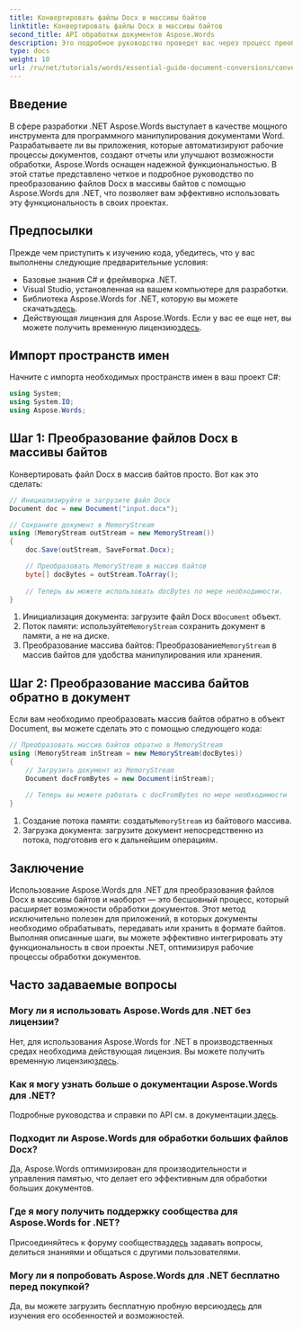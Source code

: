 ```yaml
---
title: Конвертировать файлы Docx в массивы байтов
linktitle: Конвертировать файлы Docx в массивы байтов
second_title: API обработки документов Aspose.Words
description: Это подробное руководство проведет вас через процесс преобразования файлов Docx в байтовые массивы и обратно в объекты документа с помощью Aspose.Words для .NET.
type: docs
weight: 10
url: /ru/net/tutorials/words/essential-guide-document-conversions/convert-docx-to-byte-arrays/
---
```

## Введение

В сфере разработки .NET Aspose.Words выступает в качестве мощного инструмента для программного манипулирования документами Word. Разрабатываете ли вы приложения, которые автоматизируют рабочие процессы документов, создают отчеты или улучшают возможности обработки, Aspose.Words оснащен надежной функциональностью. В этой статье представлено четкое и подробное руководство по преобразованию файлов Docx в массивы байтов с помощью Aspose.Words для .NET, что позволяет вам эффективно использовать эту функциональность в своих проектах.

## Предпосылки

Прежде чем приступить к изучению кода, убедитесь, что у вас выполнены следующие предварительные условия:

- Базовые знания C# и фреймворка .NET.
- Visual Studio, установленная на вашем компьютере для разработки.
-  Библиотека Aspose.Words for .NET, которую вы можете скачать[здесь](https://releases.aspose.com/words/net/).
-  Действующая лицензия для Aspose.Words. Если у вас ее еще нет, вы можете получить временную лицензию[здесь](https://purchase.conholdate.com/temporary-license/).

## Импорт пространств имен

Начните с импорта необходимых пространств имен в ваш проект C#:

```csharp
using System;
using System.IO;
using Aspose.Words;
```

## Шаг 1: Преобразование файлов Docx в массивы байтов

Конвертировать файл Docx в массив байтов просто. Вот как это сделать:

```csharp
// Инициализируйте и загрузите файл Docx
Document doc = new Document("input.docx");

// Сохраните документ в MemoryStream
using (MemoryStream outStream = new MemoryStream())
{
    doc.Save(outStream, SaveFormat.Docx);

    // Преобразовать MemoryStream в массив байтов
    byte[] docBytes = outStream.ToArray();
    
    // Теперь вы можете использовать docBytes по мере необходимости.
}
```
1.  Инициализация документа: загрузите файл Docx в`Document` объект.
2.  Поток памяти: используйте`MemoryStream` сохранить документ в памяти, а не на диске.
3.  Преобразование массива байтов: Преобразование`MemoryStream` в массив байтов для удобства манипулирования или хранения.

## Шаг 2: Преобразование массива байтов обратно в документ

Если вам необходимо преобразовать массив байтов обратно в объект Document, вы можете сделать это с помощью следующего кода:

```csharp
// Преобразовать массив байтов обратно в MemoryStream
using (MemoryStream inStream = new MemoryStream(docBytes))
{
    // Загрузить документ из MemoryStream
    Document docFromBytes = new Document(inStream);
    
    // Теперь вы можете работать с docFromBytes по мере необходимости
}
```
1.  Создание потока памяти: создать`MemoryStream` из байтового массива.
2. Загрузка документа: загрузите документ непосредственно из потока, подготовив его к дальнейшим операциям.

## Заключение

Использование Aspose.Words для .NET для преобразования файлов Docx в массивы байтов и наоборот — это бесшовный процесс, который расширяет возможности обработки документов. Этот метод исключительно полезен для приложений, в которых документы необходимо обрабатывать, передавать или хранить в формате байтов. Выполняя описанные шаги, вы можете эффективно интегрировать эту функциональность в свои проекты .NET, оптимизируя рабочие процессы обработки документов.

## Часто задаваемые вопросы

### Могу ли я использовать Aspose.Words для .NET без лицензии?
 Нет, для использования Aspose.Words for .NET в производственных средах необходима действующая лицензия. Вы можете получить временную лицензию[здесь](https://purchase.conholdate.com/temporary-license/).

### Как я могу узнать больше о документации Aspose.Words для .NET?
 Подробные руководства и справки по API см. в документации.[здесь](https://reference.aspose.com/words/net/).

### Подходит ли Aspose.Words для обработки больших файлов Docx?
Да, Aspose.Words оптимизирован для производительности и управления памятью, что делает его эффективным для обработки больших документов.

### Где я могу получить поддержку сообщества для Aspose.Words for .NET?
 Присоединяйтесь к форуму сообщества[здесь](https://forum.aspose.com/c/words/8) задавать вопросы, делиться знаниями и общаться с другими пользователями.

### Могу ли я попробовать Aspose.Words для .NET бесплатно перед покупкой?
 Да, вы можете загрузить бесплатную пробную версию[здесь](https://releases.aspose.com/) для изучения его особенностей и возможностей.